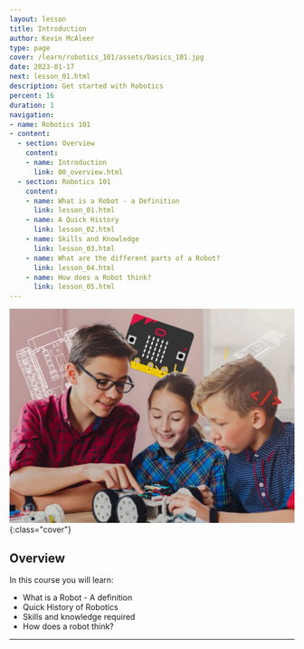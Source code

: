 ```yaml
---
layout: lesson
title: Introduction
author: Kevin McAleer
type: page
cover: /learn/robotics_101/assets/basics_101.jpg
date: 2023-01-17
next: lesson_01.html
description: Get started with Robotics
percent: 16
duration: 1
navigation:
- name: Robotics 101
- content:
  - section: Overview
    content:
    - name: Introduction
      link: 00_overview.html
  - section: Robotics 101
    content:
    - name: What is a Robot - a Definition
      link: lesson_01.html
    - name: A Quick History
      link: lesson_02.html
    - name: Skills and Knowledge
      link: lesson_03.html
    - name: What are the different parts of a Robot?
      link: lesson_04.html
    - name: How does a Robot think?
      link: lesson_05.html
---
```



![Cover photo](assets/basics_101.jpg){:class="cover"}

## Overview

In this course you will learn:

* What is a Robot - A definition
* Quick History of Robotics
* Skills and knowledge required
* How does a robot think?

---
